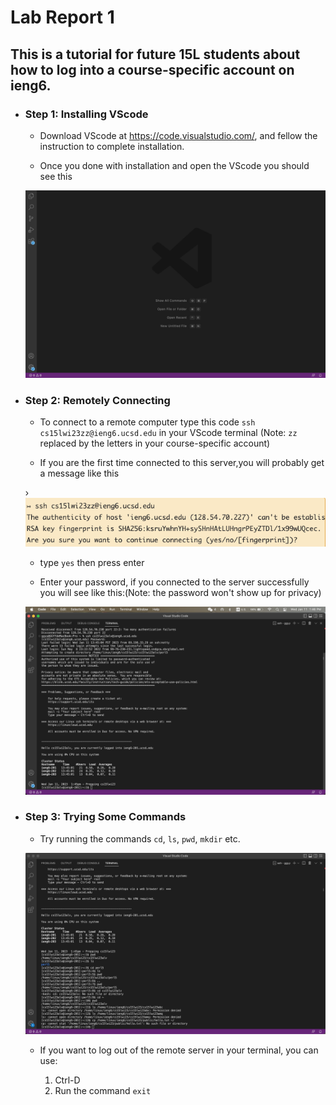 # Lab Report 1
## This is a tutorial for future 15L students about how to log into a course-specific account on ieng6.

*  ### __Step 1: Installing VScode__

    * Download VScode at https://code.visualstudio.com/, and fellow the instruction to complete installation.

    * Once you done with installation and open the VScode you should see this
    
    ![Alt text](img/step%201.png)

* ### __Step 2: Remotely Connecting__

    * To connect to a remote computer type this code `ssh cs15lwi23zz@ieng6.ucsd.edu` in your VScode terminal (Note:  `zz` replaced by the letters in your course-specific account)

    * If you are the first time connected to this server,you will probably get a message like this
    
    ›![Alt text](img/step2-0.png)
    
    * type `yes` then press enter

    * Enter your password, if you connected to the server successfully you will see like this:(Note: the password won't show up for privacy)
    
    ![Alt text](img/step%202.png)
    
* ### __Step 3: Trying Some Commands__

    * Try running the commands `cd`, `ls`, `pwd`, `mkdir` etc.
    
    ![Alt text](img/step%203.png)
    
    * If you want to log out of the remote server in your terminal, you can use:
    
        1. Ctrl-D
        1. Run the command `exit`



